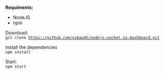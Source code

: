 <b>Requiments:</b>
- NodeJS
- npm


Download:<br>
<code>git clone https://github.com/nvbao45/nodejs-socket.io-dashboard.git</code>

Install the dependencies<br>
<code>npm install</code>

Start:<br>
<code>npm start</code>
